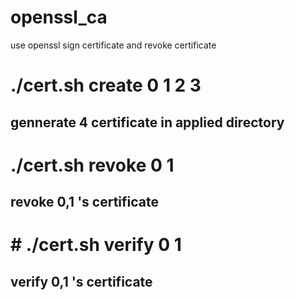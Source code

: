 # openssl_ca
use openssl sign certificate and revoke certificate


# ./cert.sh create 0 1 2 3  
## gennerate 4 certificate in applied directory

# ./cert.sh revoke 0 1
## revoke 0,1 's certificate

# # ./cert.sh verify 0 1
## verify 0,1 's certificate
